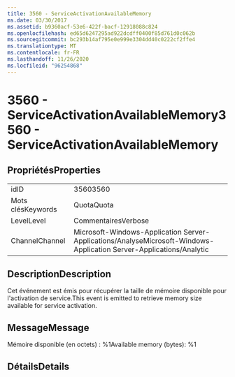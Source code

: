 ```yaml
---
title: 3560 - ServiceActivationAvailableMemory
ms.date: 03/30/2017
ms.assetid: b9360acf-53e6-422f-bacf-12918088c824
ms.openlocfilehash: ed65d6247295ad922dcdff0400f85d761d0c062b
ms.sourcegitcommit: bc293b14af795e0e999e3304dd40c0222cf2ffe4
ms.translationtype: MT
ms.contentlocale: fr-FR
ms.lasthandoff: 11/26/2020
ms.locfileid: "96254868"
---
```

# <a name="3560---serviceactivationavailablememory"></a><span data-ttu-id="95449-102">3560 - ServiceActivationAvailableMemory</span><span class="sxs-lookup"><span data-stu-id="95449-102">3560 - ServiceActivationAvailableMemory</span></span>

## <a name="properties"></a><span data-ttu-id="95449-103">Propriétés</span><span class="sxs-lookup"><span data-stu-id="95449-103">Properties</span></span>  
  
|||  
|-|-|  
|<span data-ttu-id="95449-104">id</span><span class="sxs-lookup"><span data-stu-id="95449-104">ID</span></span>|<span data-ttu-id="95449-105">3560</span><span class="sxs-lookup"><span data-stu-id="95449-105">3560</span></span>|  
|<span data-ttu-id="95449-106">Mots clés</span><span class="sxs-lookup"><span data-stu-id="95449-106">Keywords</span></span>|<span data-ttu-id="95449-107">Quota</span><span class="sxs-lookup"><span data-stu-id="95449-107">Quota</span></span>|  
|<span data-ttu-id="95449-108">Level</span><span class="sxs-lookup"><span data-stu-id="95449-108">Level</span></span>|<span data-ttu-id="95449-109">Commentaires</span><span class="sxs-lookup"><span data-stu-id="95449-109">Verbose</span></span>|  
|<span data-ttu-id="95449-110">Channel</span><span class="sxs-lookup"><span data-stu-id="95449-110">Channel</span></span>|<span data-ttu-id="95449-111">Microsoft-Windows-Application Server-Applications/Analyse</span><span class="sxs-lookup"><span data-stu-id="95449-111">Microsoft-Windows-Application Server-Applications/Analytic</span></span>|  
  
## <a name="description"></a><span data-ttu-id="95449-112">Description</span><span class="sxs-lookup"><span data-stu-id="95449-112">Description</span></span>  

 <span data-ttu-id="95449-113">Cet événement est émis pour récupérer la taille de mémoire disponible pour l'activation de service.</span><span class="sxs-lookup"><span data-stu-id="95449-113">This event is emitted to retrieve memory size available for service activation.</span></span>  
  
## <a name="message"></a><span data-ttu-id="95449-114">Message</span><span class="sxs-lookup"><span data-stu-id="95449-114">Message</span></span>  

 <span data-ttu-id="95449-115">Mémoire disponible (en octets) : %1</span><span class="sxs-lookup"><span data-stu-id="95449-115">Available memory (bytes): %1</span></span>  
  
## <a name="details"></a><span data-ttu-id="95449-116">Détails</span><span class="sxs-lookup"><span data-stu-id="95449-116">Details</span></span>
